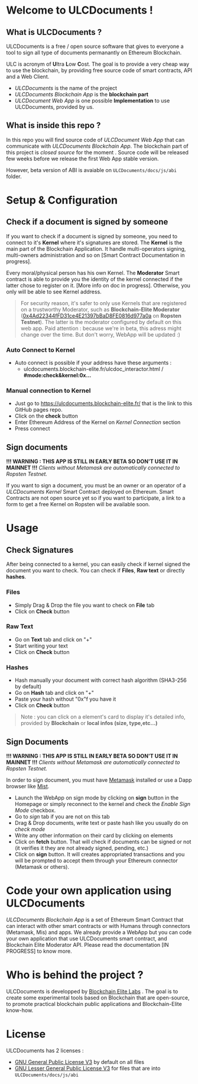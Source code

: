 # Welcome to ULCDocuments !

 ## What is ULCDocuments ?
 ULCDocuments is a free / open source software that gives to everyone a tool to sign all type of documents permanantly on Ethereum Blockchain.

ULC is acronym of **U**ltra **L**ow **C**ost. The goal is to provide a very cheap way to use the blockchain, by providing free source code of smart contracts, API and a Web Client.

* *ULCDocuments* is the name of the project
* *ULCDocuments Blockchain App* is the **blockchain part**
* *ULCDocument Web App* is one possible **Implementation** to use ULCDocuments, provided by us.

## What is inside this repo ?
In this repo you will find source code of *ULCDocument Web App* that can communicate with *ULCDocuments Blockchain App*. The blockchain part of this project is *closed source* for the moment . Source code will be released few weeks before we release the first Web App stable version.

However, beta version of ABI is avaiable on `ULCDocuments/docs/js/abi` folder.

# Setup & Configuration

## Check if a document is signed by someone

If you want to check if a document is signed by someone, you need to connect to it's **Kernel** where it's signatures are stored. The **Kernel** is the main part of the Blockchain Application. It handle multi-operators signing, multi-owners administration and so on [Smart Contract Documentation in progress].

Every moral/physical person has his own Kernel. The **Moderator** Smart contract is able to provide you the identity of the kernel connected if the latter chose to register on it. [More info on doc in progress]. Otherwise, you only will be able to see Kernel address.
> For security reason, it's safer to only use Kernels that are registered on a trustworthy Moderator, such as **Blockchain-Elite Moderator** ([0x4Ad22344fFD31ce4E21397bBaD8FE0816d977a0a](https://ropsten.etherscan.io/address/0x4ad22344ffd31ce4e21397bbad8fe0816d977a0a) on **Ropsten Testnet**). The latter is the moderator configured by default on this web app.
> Paid attention : because we're in beta, this adress might change over the time. But don't worry, WebApp will be updated :)

### Auto Connect to Kernel
* Auto connect is possible if your address have these arguments :
	* ulcdocuments.blockchain-elite.fr/ulcdoc_interactor.html / **#mode:check&kernel:0x...**

### Manual connection to Kernel
* Just go to https://ulcdocuments.blockchain-elite.fr/ that is the link to this GitHub pages repo.
* Click on the **check** button
* Enter Ethereum Address of the Kernel on *Kernel Connection* section
* Press connect

## Sign documents

**!!! WARNING : THIS APP IS STILL IN EARLY BETA SO DON'T USE IT IN MAINNET !!!**
*Clients without Metamask are automatically connected to Ropsten Testnet.*

If you want to sign a document, you must be an owner or an operator of a *ULCDocuments Kernel* Smart Contract deployed on Ethereum.
Smart Contracts are not open source yet so if you want to participate, a link to a form to get a free Kernel on Ropsten will be available soon.

# Usage

## Check Signatures
After being connected to a kernel, you can easily check if kernel signed the document you want to check.
You can check if **Files**, **Raw text** or directly **hashes**.
### Files
* Simply Drag & Drop the file you want to check on **File** tab
* Click on **Check** button
### Raw Text
* Go on **Text** tab and click on "+"
* Start writing your text
* Click on **Check** button
### Hashes
* Hash manually your document with correct hash algorithm (SHA3-256 by default)
* Go on **Hash** tab and click on "+"
* Paste your hash without "0x"f you have it
* Click on **Check** button

> Note : you can click on a element's card to display it's detailed info, provided by **Blockchain** or **local infos (size, type,etc...)**


## Sign Documents

**!!! WARNING : THIS APP IS STILL IN EARLY BETA SO DON'T USE IT IN MAINNET !!!**
*Clients without Metamask are automatically connected to Ropsten Testnet.*

In order to sign document, you must have [Metamask](https://metamask.io/) installed or use a Dapp browser like [Mist](https://github.com/ethereum/mist).
* Launch the WebApp on sign mode by clicking on **sign** button in the Homepage or simply reconnect to the kernel and check the *Enable Sign Mode* checkbox.
* Go to *sign* tab if you are not on this tab
* Drag & Drop documents, write text or paste hash like you usually do on *check mode*
* Write any other information on their card by clicking on elements
* Click on **fetch** button. That will check if documents can be signed or not (it verifies it they are not already signed, pending, etc.)
* Click on **sign** button. It will creates appropriated transactions and you will be prompted to accept them through your Ethereum connector (Metamask or others).


# Code your own application using ULCDocuments
*ULCDocuments Blockchain App* is a set of Ethereum Smart Contract that can interact with other smart contracts or with Humans through connectors (Metamask, Mis) and apps.
We already provide a WebApp but you can code your own application that use ULCDocuments smart contract, and Blockchain Elite Moderator API. Please read the documentation [IN PROGRESS] to know more.

# Who is behind the project ?

ULCDocuments is developped by [Blockchain Elite Labs](https://www.blockchain-elite.fr/labs) . The goal is to create some experimental tools based on Blockchain that are open-source, to promote practical blockchain public applications and Blockchain-Elite know-how.

# License
ULCDocuments has 2 licenses :
* [GNU General Public License V3](http://www.gnu.org/licenses/) by default on all files
* [GNU Lesser General Public License V3](http://www.gnu.org/licenses/) for files that are into `ULCDocuments/docs/js/abi`
